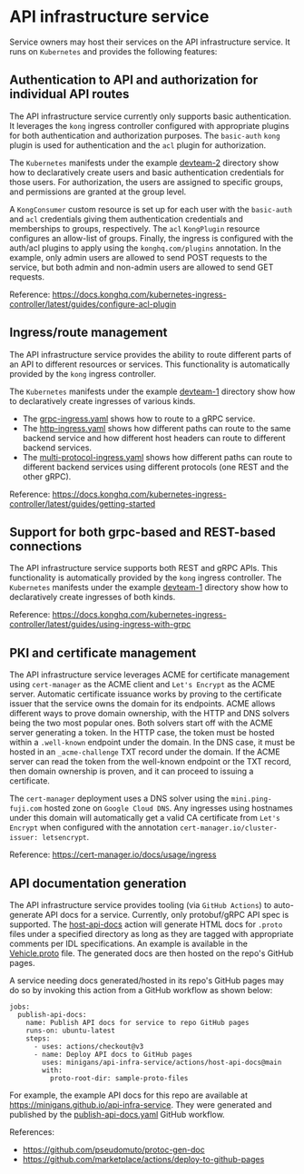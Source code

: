 # API infrastructure service

Service owners may host their services on the API infrastructure service. It runs on `Kubernetes` and provides the 
following features:

## Authentication to API and authorization for individual API routes

The API infrastructure service currently only supports basic authentication. It leverages the `kong` ingress 
controller configured with appropriate plugins for both authentication and authorization purposes. The `basic-auth` 
`kong` plugin is used for authentication and the `acl` plugin for authorization.

The `Kubernetes` manifests under the example [devteam-2](k8s/devteam-2) directory show how to declaratively create 
users and basic authentication credentials for those users. For authorization, the users are assigned to specific 
groups, and permissions are granted at the group level. 

A `KongConsumer` custom resource is set up for each user with the `basic-auth` and `acl` credentials giving them 
authentication credentials and memberships to groups, respectively. The `acl` `KongPlugin` resource configures an 
allow-list of groups. Finally, the ingress is configured with the auth/acl plugins to apply using the 
`konghq.com/plugins` annotation. In the example, only admin users are allowed to send POST requests to the service, 
but both admin and non-admin users are allowed to send GET requests.  

Reference: https://docs.konghq.com/kubernetes-ingress-controller/latest/guides/configure-acl-plugin

## Ingress/route management

The API infrastructure service provides the ability to route different parts of an API to different resources or 
services. This functionality is automatically provided by the `kong` ingress controller.

The `Kubernetes` manifests under the example [devteam-1](k8s/devteam-1) directory show how to declaratively create 
ingresses of various kinds.

- The [grpc-ingress.yaml](k8s/devteam-1/grpc-ingress.yaml) shows how to route to a gRPC service.
- The [http-ingress.yaml](k8s/devteam-1/http-ingress.yaml) shows how different paths can route to the same backend 
  service and how different host headers can route to different backend services.
- The [multi-protocol-ingress.yaml](k8s/devteam-1/multi-protocol-ingress.yaml) shows how different paths can route to 
  different backend services using different protocols (one REST and the other gRPC).

Reference: https://docs.konghq.com/kubernetes-ingress-controller/latest/guides/getting-started

## Support for both grpc-based and REST-based connections

The API infrastructure service supports both REST and gRPC APIs. This functionality is automatically provided by the 
`kong` ingress controller. The `Kubernetes` manifests under the example [devteam-1](k8s/devteam-1) directory show how 
to declaratively create ingresses of both kinds.

Reference: https://docs.konghq.com/kubernetes-ingress-controller/latest/guides/using-ingress-with-grpc

## PKI and certificate management

The API infrastructure service leverages ACME for certificate management using `cert-manager` as the ACME client and 
`Let's Encrypt` as the ACME server. Automatic certificate issuance works by proving to the certificate issuer that 
the service owns the domain for its endpoints. ACME allows different ways to prove domain ownership, with the HTTP 
and DNS solvers being the two most popular ones. Both solvers start off with the ACME server generating a token. In 
the HTTP case, the token must be hosted within a `.well-known` endpoint under the domain. In the DNS case, it must 
be hosted in an `_acme-challenge` TXT record under the domain. If the ACME server can read the token from the 
well-known endpoint or the TXT record, then domain ownership is proven, and it can proceed to issuing a certificate.

The `cert-manager` deployment uses a DNS solver using the `mini.ping-fuji.com` hosted zone on `Google Cloud DNS`. Any 
ingresses using hostnames under this domain will automatically get a valid CA certificate from `Let's Encrypt` when 
configured with the annotation `cert-manager.io/cluster-issuer: letsencrypt`.

Reference: https://cert-manager.io/docs/usage/ingress

## API documentation generation

The API infrastructure service provides tooling (via `GitHub Actions`) to auto-generate API docs for a service. 
Currently, only protobuf/gRPC API spec is supported. The [host-api-docs](actions/host-api-docs/action.yaml) action will 
generate HTML docs for `.proto` files under a specified directory as long as they are tagged with appropriate comments 
per IDL specifications. An example is available in the [Vehicle.proto](sample-proto-files/Vehicle.proto) file. The 
generated docs are then hosted on the repo's GitHub pages.

A service needing docs generated/hosted in its repo's GitHub pages may do so by invoking this action from a GitHub 
workflow as shown below:

```
jobs:
  publish-api-docs:
    name: Publish API docs for service to repo GitHub pages
    runs-on: ubuntu-latest
    steps:
      - uses: actions/checkout@v3
      - name: Deploy API docs to GitHub pages
        uses: minigans/api-infra-service/actions/host-api-docs@main
        with:
          proto-root-dir: sample-proto-files
```

For example, the example API docs for this repo are available at https://minigans.github.io/api-infra-service. They 
were generated and published by the [publish-api-docs.yaml](.github/workflows/publish-api-docs.yaml) GitHub workflow.

References:
- https://github.com/pseudomuto/protoc-gen-doc
- https://github.com/marketplace/actions/deploy-to-github-pages